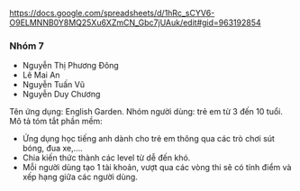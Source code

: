 https://docs.google.com/spreadsheets/d/1hRc_sCYV6-O9ELMNNB0Y8MQ25Xu6XZmCN_Gbc7jUAuk/edit#gid=963192854

### Nhóm 7
- Nguyễn Thị Phương Đông
- Lê Mai An
- Nguyễn Tuấn Vũ
- Nguyễn Duy Chương

Tên ứng dụng: English Garden.
Nhóm người dùng: trẻ em từ 3 đến 10 tuổi.
Mô tả tóm tắt phần mềm:
 + Ứng dụng học tiếng anh dành cho trẻ em thông qua các trò chơi sút bóng, đua xe,....
 + Chia kiến thức thành các level từ dễ đến khó.
 + Mỗi người dùng tạo 1 tài khoản, vượt qua các vòng thi sẽ có tính điểm và xếp hạng giữa các người dùng.
